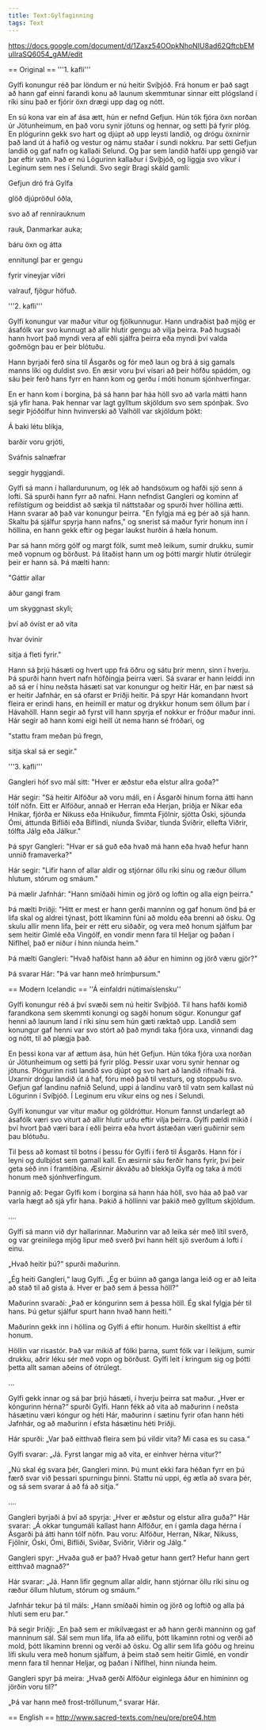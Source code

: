 ```yaml
---
title: Text:Gylfaginning
tags: Text
---
```


https://docs.google.com/document/d/1Zaxz54OOpkNhoNIU8ad62QftcbEMuIlraSQ6054_gAM/edit

== Original ==
'''1. kafli'''

Gylfi konungur réð þar löndum er nú heitir Svíþjóð. Frá honum er það sagt að hann gaf einni farandi konu að launum skemmtunar sinnar eitt plógsland í ríki sínu það er fjórir öxn drægi upp dag og nótt. 



En sú kona var ein af ása ætt, hún er nefnd Gefjun. Hún tók fjóra öxn norðan úr Jötunheimum, en það voru synir jötuns og hennar, og setti þá fyrir plóg. En plógurinn gekk svo hart og djúpt að upp leysti landið, og drógu öxnirnir það land út á hafið og vestur og námu staðar í sundi nokkru. Þar setti Gefjun landið og gaf nafn og kallaði Selund. Og þar sem landið hafði upp gengið var þar eftir vatn. Það er nú Lögurinn kallaður í Svíþjóð, og liggja svo víkur í Leginum sem nes í Selundi. Svo segir Bragi skáld gamli:

Gefjun dró frá Gylfa

glöð djúpröðul óðla,

svo að af rennirauknum

rauk, Danmarkar auka;

báru öxn og átta

ennitungl þar er gengu

fyrir vineyjar víðri

valrauf, fjögur höfuð.

'''2. kafli'''

Gylfi konungur var maður vitur og fjölkunnugur. Hann undraðist það mjög er ásafólk var svo kunnugt að allir hlutir gengu að vilja þeirra. Það hugsaði hann hvort það myndi vera af eðli sjálfra þeirra eða myndi því valda goðmögn þau er þeir blótuðu.

Hann byrjaði ferð sína til Ásgarðs og fór með laun og brá á sig gamals manns líki og duldist svo. En æsir voru því vísari að þeir höfðu spádóm, og sáu þeir ferð hans fyrr en hann kom og gerðu í móti honum sjónhverfingar. 


En er hann kom í borgina, þá sá hann þar háa höll svo að varla mátti hann sjá yfir hana. Þak hennar var lagt gylltum skjöldum svo sem spónþak. Svo segir Þjóðólfur hinn hvinverski að Valhöll var skjöldum þökt:

Á baki létu blíkja,

barðir voru grjóti,

Sváfnis salnæfrar

seggir hyggjandi.

Gylfi sá mann í hallardurunum, og lék að handsöxum og hafði sjö senn á lofti. Sá spurði hann fyrr að nafni. Hann nefndist Gangleri og kominn af refilstígum og beiddist að sækja til náttstaðar og spurði hver höllina ætti. Hann svarar að það var konungur þeirra. "En fylgja má eg þér að sjá hann. Skaltu þá sjálfur spyrja hann nafns," og snerist sá maður fyrir honum inn í höllina, en hann gekk eftir og þegar laukst hurðin á hæla honum. 





Þar sá hann mörg gólf og margt fólk, sumt með leikum, sumir drukku, sumir með vopnum og börðust. Þá litaðist hann um og þótti margir hlutir ótrúlegir þeir er hann sá. Þá mælti hann:

"Gáttir allar

áður gangi fram

um skyggnast skyli;

því að óvíst er að vita

hvar óvinir

sitja á fleti fyrir."

Hann sá þrjú hásæti og hvert upp frá öðru og sátu þrír menn, sinn í hverju. Þá spurði hann hvert nafn höfðingja þeirra væri. Sá svarar er hann leiddi inn að sá er í hinu neðsta hásæti sat var konungur og heitir Hár, en þar næst sá er heitir Jafnhár, en sá ofarst er Þriðji heitir. Þá spyr Hár komandann hvort fleira er erindi hans, en heimill er matur og drykkur honum sem öllum þar í Hávahöll. Hann segir að fyrst vill hann spyrja ef nokkur er fróður maður inni. Hár segir að hann komi eigi heill út nema hann sé fróðari, og

"stattu fram meðan þú fregn,

sitja skal sá er segir."

'''3. kafli'''

Gangleri hóf svo mál sitt: "Hver er æðstur eða elstur allra goða?"

Hár segir: "Sá heitir Alföður að voru máli, en í Ásgarði hinum forna átti hann tólf nöfn. Eitt er Alföður, annað er Herran eða Herjan, þriðja er Nikar eða Hnikar, fjórða er Nikuss eða Hnikuður, fimmta Fjölnir, sjötta Óski, sjöunda Ómi, áttunda Bifliði eða Biflindi, níunda Sviðar, tíunda Sviðrir, ellefta Viðrir, tólfta Jálg eða Jálkur."

Þá spyr Gangleri: "Hvar er sá guð eða hvað má hann eða hvað hefur hann unnið framaverka?"

Hár segir: "Lifir hann of allar aldir og stjórnar öllu ríki sínu og ræður öllum hlutum, stórum og smáum."

Þá mælir Jafnhár: "Hann smíðaði himin og jörð og loftin og alla eign þeirra."

Þá mælti Þriðji: "Hitt er mest er hann gerði manninn og gaf honum önd þá er lifa skal og aldrei týnast, þótt líkaminn fúni að moldu eða brenni að ösku. Og skulu allir menn lifa, þeir er rétt eru siðaðir, og vera með honum sjálfum þar sem heitir Gimlé eða Vingólf, en vondir menn fara til Heljar og þaðan í Niflhel, það er niður í hinn níunda heim."

Þá mælti Gangleri: "Hvað hafðist hann að áður en himinn og jörð væru gjör?"

Þá svarar Hár: "Þá var hann með hrímþursum."

== Modern Icelandic ==
''Á einfaldri nútímaíslensku''

Gylfi konungur réð á því svæði sem nú heitir Svíþjóð. Til hans hafði komið farandkona sem skemmti konungi og sagði honum sögur. Konungur gaf henni að launum land í ríki sínu sem hún gæti ræktað upp. Landið sem konungur gaf henni var svo stórt að það myndi taka fjóra uxa, vinnandi dag og nótt, til að plægja það.

En þessi kona var af ættum ása, hún hét Gefjun. Hún tóka fjóra uxa norðan úr Jötunheimum og setti þá fyrir plóg. Þessir uxar voru synir hennar og jötuns. Plógurinn risti landið svo djúpt og svo hart að landið rifnaði frá. Uxarnir drógu landið út á haf, fóru með það til vesturs, og stoppuðu svo. Gefjun gaf landinu nafnið Selund, uppi á landinu varð til vatn sem kallast nú Lögurinn í Svíþjóð. Í Leginum eru víkur eins og nes í Selundi. 

Gylfi konungur var vitur maður og göldróttur. Honum fannst undarlegt að ásafólk væri svo viturt að allir hlutir urðu eftir vilja þeirra. Gylfi pældi mikið í því hvort það væri bara í eðli þeirra eða hvort ástæðan væri guðirnir sem þau blótuðu.

Til þess að komast til botns í þessu fór Gylfi í ferð til Ásgarðs. Hann fór í leyni og dulbjóst sem gamall kall. En æsirnir sáu ferðir hans fyrir, því þeir geta séð inn í framtíðina. Æsirnir ákváðu að blekkja Gylfa og taka á móti honum með sjónhverfingum. 

Þannig að: Þegar Gylfi kom í borgina sá hann háa höll, svo háa að það var varla hægt að sjá yfir hana. Þakið á höllinni var þakið með gylltum skjöldum. 

....

Gylfi sá mann við dyr hallarinnar. Maðurinn var að leika sér með lítil sverð, og var greinilega mjög lipur með sverð því hann hélt sjö sverðum á lofti í einu.

„Hvað heitir þú?“ spurði maðurinn.

„Ég heiti Gangleri,“ laug Gylfi. „Ég er búinn að ganga langa leið og er að leita að stað til að gista á. Hver er það sem á þessa höll?“

Maðurinn svaraði: „Það er kóngurinn sem á þessa höll. Ég skal fylgja þér til hans. Þú getur sjálfur spurt hann hvað hann heiti.“

Maðurinn gekk inn í höllina og Gylfi á eftir honum. Hurðin skelltist á eftir honum.

Höllin var risastór. Það var mikið af fólki þarna, sumt fólk var í leikjum, sumir drukku, aðrir léku sér með vopn og börðust. Gylfi leit í kringum sig og þótti þetta allt saman aðeins of ótrúlegt. 

…

Gylfi gekk innar og sá þar þrjú hásæti, í hverju þeirra sat maður. „Hver er kóngurinn hérna?“ spurði Gylfi. Hann fékk að vita að maðurinn í neðsta hásætinu væri kóngur og héti Hár, maðurinn í sætinu fyrir ofan hann héti Jafnhár, og að maðurinn í efsta hásætinu héti Þriðji.

Hár spurði: „Var það eitthvað fleira sem þú vildir vita? Mi casa es su casa.“

Gylfi svarar: „Já. Fyrst langar mig að vita, er einhver hérna vitur?“

„Nú skal ég svara þér, Gangleri minn. Þú munt ekki fara héðan fyrr en þú færð svar við þessari spurningu þinni. Stattu nú uppi, ég ætla að svara þér, og sá sem svarar á að fá að sitja.“ 

....

Gangleri byrjaði á því að spyrja: „Hver er æðstur og elstur allra guða?“ Hár svarar: „Á okkar tungumáli kallast hann Alföður, en í gamla daga hérna í Ásgarði þá átti hann tólf nöfn. Þau voru: Alföður, Herran, Nikar, Nikuss, Fjölnir, Óski, Ómi, Bifliði, Sviðar, Sviðrir, Viðrir og Jálg.“

Gangleri spyr: „Hvaða guð er það? Hvað getur hann gert? Hefur hann gert eitthvað magnað?“

Hár svarar: „Já. Hann lifir gegnum allar aldir, hann stjórnar öllu ríki sínu og ræður öllum hlutum, stórum og smáum.“

Jafnhár tekur þá til máls: „Hann smíðaði himin og jörð og loftið og alla þá hluti sem eru þar.“

Þá segir Þriðji: „En það sem er mikilvægast er að hann gerði manninn og gaf manninum sál. Sál sem mun lifa, lifa að eilífu, þótt líkaminn rotni og verði að mold, þótt líkaminn brenni og verði að ösku. Og allir sem lifa góðu og hreinu lífi skulu vera með honum sjálfum, á þeim stað sem heitir Gimlé, en vondir menn fara til hennar Heljar, og þaðan í Niflhel, hinn níunda heim. 

Gangleri spyr þá meira: „Hvað gerði Alföður eiginlega áður en himininn og jörðin voru til?“

„Þá var hann með frost-tröllunum,“ svarar Hár.

== English ==
http://www.sacred-texts.com/neu/pre/pre04.htm
